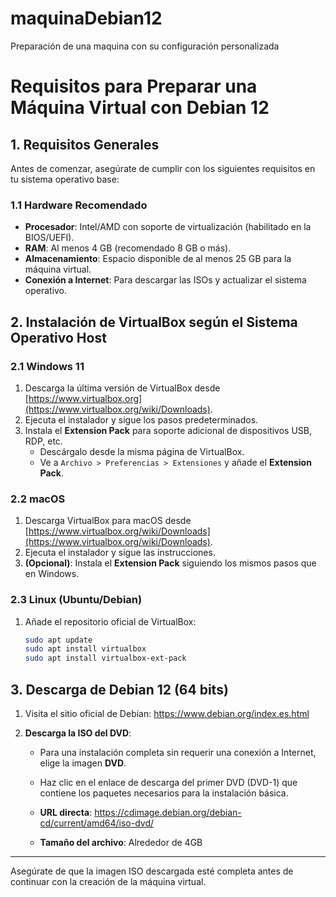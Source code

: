 # maquinaDebian12
Preparación de una maquina con su configuración personalizada

# Requisitos para Preparar una Máquina Virtual con Debian 12

## 1. Requisitos Generales

Antes de comenzar, asegúrate de cumplir con los siguientes requisitos en tu sistema operativo base:

### 1.1 Hardware Recomendado
- **Procesador**: Intel/AMD con soporte de virtualización (habilitado en la BIOS/UEFI).
- **RAM**: Al menos 4 GB (recomendado 8 GB o más).
- **Almacenamiento**: Espacio disponible de al menos 25 GB para la máquina virtual.
- **Conexión a Internet**: Para descargar las ISOs y actualizar el sistema operativo.

## 2. Instalación de VirtualBox según el Sistema Operativo Host

### 2.1 Windows 11
1. Descarga la última versión de VirtualBox desde [https://www.virtualbox.org](https://www.virtualbox.org/wiki/Downloads).
2. Ejecuta el instalador y sigue los pasos predeterminados.
3. Instala el **Extension Pack** para soporte adicional de dispositivos USB, RDP, etc.
   - Descárgalo desde la misma página de VirtualBox.
   - Ve a `Archivo > Preferencias > Extensiones` y añade el **Extension Pack**.

### 2.2 macOS
1. Descarga VirtualBox para macOS desde [https://www.virtualbox.org/wiki/Downloads](https://www.virtualbox.org/wiki/Downloads).
2. Ejecuta el instalador y sigue las instrucciones.
3. **(Opcional)**: Instala el **Extension Pack** siguiendo los mismos pasos que en Windows.

### 2.3 Linux (Ubuntu/Debian)
1. Añade el repositorio oficial de VirtualBox:
   ```bash
   sudo apt update
   sudo apt install virtualbox
   sudo apt install virtualbox-ext-pack

## 3. Descarga de Debian 12 (64 bits)

1. Visita el sitio oficial de Debian: https://www.debian.org/index.es.html

2. **Descarga la ISO del DVD**:
   - Para una instalación completa sin requerir una conexión a Internet, elige la imagen **DVD**.
   - Haz clic en el enlace de descarga del primer DVD (DVD-1) que contiene los paquetes necesarios para la instalación básica.

   - **URL directa**: https://cdimage.debian.org/debian-cd/current/amd64/iso-dvd/
   
   - **Tamaño del archivo**: Alrededor de 4GB

---

Asegúrate de que la imagen ISO descargada esté completa antes de continuar con la creación de la máquina virtual.
